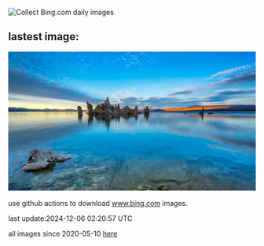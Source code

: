 ![Collect Bing.com daily images](https://github.com/counter2015/bing-daily-images/workflows/Collect%20Bing.com%20daily%20images/badge.svg)
## lastest image:
![](images/img.jpg)

use github actions to download www.bing.com images.

last update:2024-12-06 02:20:57 UTC

all images since 2020-05-10 [here](https://github.com/counter2015/bing-daily-images/tree/master/images) 
